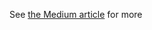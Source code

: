 See [the Medium article](https://medium.com/@skeenan947/subtitling-videos-with-ai-using-google-chirp-3c2bdbd9be82) for more
